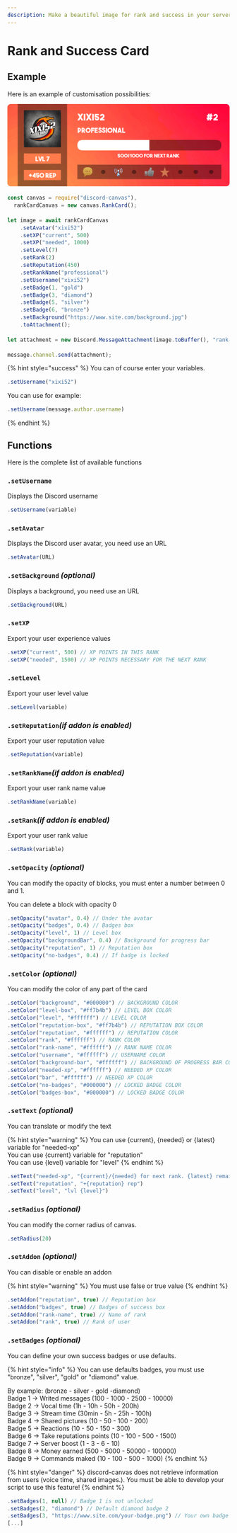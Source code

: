 ```yaml
---
description: Make a beautiful image for rank and success in your server!
---
```


# Rank and Success Card

## Example

Here is an example of customisation possibilities:

![It&apos;s an example](../.gitbook/assets/rank-card-git.png)

```javascript
const canvas = require("discord-canvas"),
  rankCardCanvas = new canvas.RankCard();

let image = await rankCardCanvas
    .setAvatar("xixi52")
    .setXP("current", 500)
    .setXP("needed", 1000)
    .setLevel(7)
    .setRank(2)
    .setReputation(450)
    .setRankName("professional")
    .setUsername("xixi52")
    .setBadge(1, "gold")
    .setBadge(3, "diamond")
    .setBadge(5, "silver")
    .setBadge(6, "bronze")
    .setBackground("https://www.site.com/background.jpg")
    .toAttachment();

let attachment = new Discord.MessageAttachment(image.toBuffer(), "rank-card.png");

message.channel.send(attachment);
```

{% hint style="success" %}
You can of course enter your variables.

```javascript
.setUsername("xixi52")
```

You can use for example:

```javascript
.setUsername(message.author.username)
```
{% endhint %}

## Functions

Here is the complete list of available functions

### `.setUsername`

Displays the Discord username

```javascript
.setUsername(variable)
```

### `.setAvatar`

Displays the Discord user avatar, you need use an URL

```javascript
.setAvatar(URL)
```

### `.setBackground` _\(optional\)_

Displays a background, you need use an URL

```javascript
.setBackground(URL)
```

### `.setXP`

Export your user experience values

```javascript
.setXP("current", 500) // XP POINTS IN THIS RANK
.setXP("needed", 1500) // XP POINTS NECESSARY FOR THE NEXT RANK
```

### `.setLevel`

Export your user level value

```javascript
.setLevel(variable)
```

### `.setReputation`_\(if addon is enabled\)_

Export your user reputation value

```javascript
.setReputation(variable)
```

### `.setRankName`_\(if addon is enabled\)_

Export your user rank name value

```javascript
.setRankName(variable)
```

### `.setRank`_\(if addon is enabled\)_

Export your user rank value

```javascript
.setRank(variable)
```

### `.setOpacity` _\(optional\)_

You can modify the opacity of blocks, you must enter a number between 0 and 1.

You can delete a block with opacity 0

```javascript
.setOpacity("avatar", 0.4) // Under the avatar
.setOpacity("badges", 0.4) // Badges box
.setOpacity("level", 1) // Level box
.setOpacity("backgroundBar", 0.4) // Background for progress bar
.setOpacity("reputation", 1) // Reputation box
.setOpacity("no-badges", 0.4) // If badge is locked
```

### `.setColor` _\(optional\)_

You can modify the color of any part of the card

```javascript
.setColor("background", "#000000") // BACKGROUND COLOR
.setColor("level-box", "#ff7b4b") // LEVEL BOX COLOR
.setColor("level", "#ffffff") // LEVEL COLOR
.setColor("reputation-box", "#ff7b4b") // REPUTATION BOX COLOR
.setColor("reputation", "#ffffff") // REPUTATION COLOR
.setColor("rank", "#ffffff") // RANK COLOR
.setColor("rank-name", "#ffffff") // RANK NAME COLOR
.setColor("username", "#ffffff") // USERNAME COLOR
.setColor("background-bar", "#ffffff") // BACKGROUND OF PROGRESS BAR COLOR
.setColor("needed-xp", "#ffffff") // NEEDED XP COLOR
.setColor("bar", "#ffffff") // NEEDED XP COLOR
.setColor("no-badges", "#000000") // LOCKED BADGE COLOR
.setColor("badges-box", "#000000") // LOCKED BADGE COLOR
```

### `.setText` _\(optional\)_

You can translate or modify the text

{% hint style="warning" %}
You can use {current}, {needed} or {latest} variable for "needed-xp"  
You can use {current} variable for "reputation"  
You can use {level} variable for "level"
{% endhint %}

```javascript
.setText("needed-xp", "{current}/{needed} for next rank. {latest} remaining!")
.setText("reputation", "+{reputation} rep")
.setText("level", "lvl {level}")
```

### `.setRadius` _\(optional\)_

You can modify the corner radius of canvas.

```javascript
.setRadius(20)
```

### `.setAddon` _\(optional\)_

You can disable or enable an addon

{% hint style="warning" %}
You must use false or true value
{% endhint %}

```javascript
.setAddon("reputation", true) // Reputation box
.setAddon("badges", true) // Badges of success box
.setAddon("rank-name", true) // Name of rank
.setAddon("rank", true) // Rank of user
```

### `.setBadges` _\(optional\)_

You can define your own success badges or use defaults.

{% hint style="info" %}
You can use defaults badges, you must use "bronze", "silver", "gold" or "diamond" value.

By example: \(bronze - silver - gold -diamond\)  
Badge 1 -&gt; Writed messages \(100 - 1000 - 2500 - 10000\)  
Badge 2 -&gt; Vocal time \(1h - 10h - 50h - 200h\)  
Badge 3 -&gt; Stream time \(30min - 5h - 25h - 100h\)  
Badge 4 -&gt; Shared pictures \(10 - 50 - 100 - 200\)  
Badge 5 -&gt; Reactions \(10 - 50 - 150 - 300\)  
Badge 6 -&gt; Take reputations points \(10 - 100 - 500 - 1500\)  
Badge 7 -&gt; Server boost \(1 - 3 - 6 - 10\)  
Badge 8 -&gt; Money earned \(500 - 5000 - 50000 - 100000\)  
Badge 9 -&gt; Commands maked \(10 - 100 - 500 - 1000\)
{% endhint %}

{% hint style="danger" %}
discord-canvas does not retrieve information from users \(voice time, shared images.\). You must be able to develop your script to use this feature!
{% endhint %}

```javascript
.setBadges(1, null) // Badge 1 is not unlocked
.setBadges(2, "diamond") // Default diamond badge 2
.setBadges(3, "https://www.site.com/your-badge.png") // Your own badge 3
[...]
```

